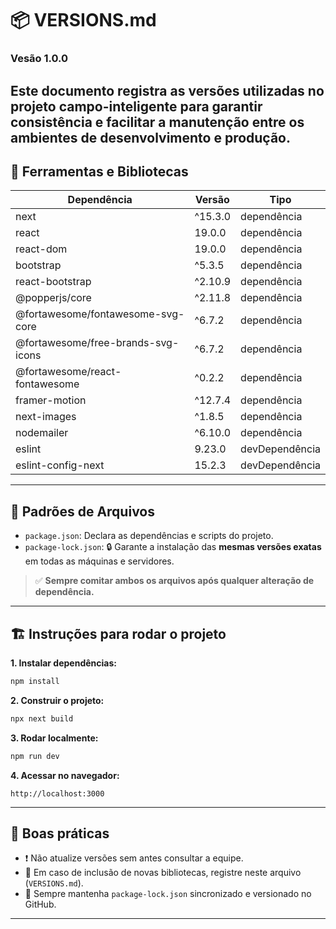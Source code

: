 
# 📦 VERSIONS.md

### Vesão 1.0.0

Este documento registra as versões utilizadas no projeto **campo-inteligente** para garantir consistência e facilitar a manutenção entre os ambientes de desenvolvimento e produção.
---

## 🧰 Ferramentas e Bibliotecas

| Dependência                        | Versão    | Tipo            |
|------------------------------------|-----------|------------------|
| next                               | ^15.3.0   | dependência      |
| react                              | 19.0.0    | dependência      |
| react-dom                          | 19.0.0    | dependência      |
| bootstrap                          | ^5.3.5    | dependência      |
| react-bootstrap                    | ^2.10.9   | dependência      |
| @popperjs/core                     | ^2.11.8   | dependência      |
| @fortawesome/fontawesome-svg-core  | ^6.7.2    | dependência      |
| @fortawesome/free-brands-svg-icons | ^6.7.2    | dependência      |
| @fortawesome/react-fontawesome     | ^0.2.2    | dependência      |
| framer-motion                      | ^12.7.4   | dependência      |
| next-images                        | ^1.8.5    | dependência      |
| nodemailer                         | ^6.10.0   | dependência      |
| eslint                             | 9.23.0    | devDependência   |
| eslint-config-next                 | 15.2.3    | devDependência   |

---

## 📁 Padrões de Arquivos

- `package.json`: Declara as dependências e scripts do projeto.
- `package-lock.json`: 🔒 Garante a instalação das **mesmas versões exatas** em todas as máquinas e servidores.

> ✅ **Sempre comitar ambos os arquivos após qualquer alteração de dependência.**

---

## 🏗️ Instruções para rodar o projeto

**1. Instalar dependências:**
```bash
npm install
```

**2. Construir o projeto:**
```bash
npx next build
```

**3. Rodar localmente:**
```bash
npm run dev
```

**4. Acessar no navegador:**
```
http://localhost:3000
```

---

## 🔄 Boas práticas

- ❗ Não atualize versões sem antes consultar a equipe.
- 📄 Em caso de inclusão de novas bibliotecas, registre neste arquivo (`VERSIONS.md`).
- 🔄 Sempre mantenha `package-lock.json` sincronizado e versionado no GitHub.

---

